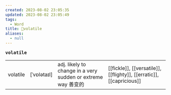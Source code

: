 ```yaml
---
created: 2023-08-02 23:05:35
updated: 2023-08-02 23:05:49
tags:
  - Word
title: 📖volatile
aliases:
  - null
---
```


<pre><strong>volatile</strong></pre>
|   |   |   |   |
|---|---|---|---|
|volatile|[ˈvɒlətaɪl]|adj. likely to change in a very sudden or extreme way 善变的|[[fickle]], [[versatile]], [[flighty]], [[erratic]], [[capricious]]|